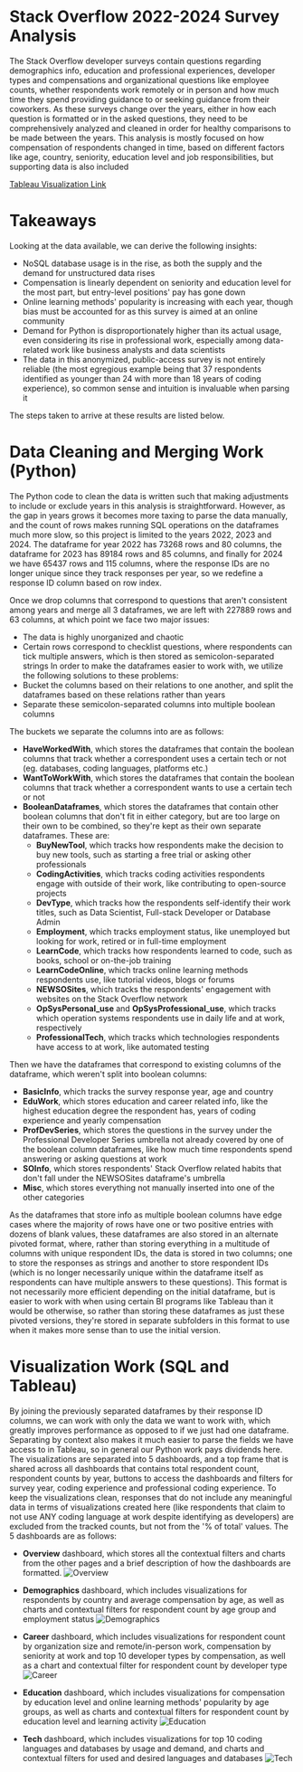 # Stack Overflow 2022-2024 Survey Analysis

The Stack Overflow developer surveys contain questions regarding demographics info, education and professional experiences, developer types and compensations and organizational questions like employee counts, whether respondents work remotely or in person and how much time they spend providing guidance to or seeking guidance from their coworkers. As these surveys change over the years, either in how each question is formatted or in the asked questions, they need to be comprehensively analyzed and cleaned in order for healthy comparisons to be made between the years. 
This analysis is mostly focused on how compensation of respondents changed in time, based on different factors like age, country, seniority, education level and job responsibilities, but supporting data is also included

[Tableau Visualization Link](https://public.tableau.com/views/StackOverflowSurveyAnalysis2022-2024/Overview?:language=en-US&:sid=&:redirect=auth&:display_count=n&:origin=viz_share_link)

# Takeaways

Looking at the data available, we can derive the following insights:

  - NoSQL database usage is in the rise, as both the supply and the demand for unstructured data rises
  - Compensation is linearly dependent on seniority and education level for the most part, but entry-level positions' pay has gone down
  - Online learning methods' popularity is increasing with each year, though bias must be accounted for as this survey is aimed at an online community
  - Demand for Python is disproportionately higher than its actual usage, even considering its rise in professional work, especially among data-related work like business analysts and data scientists
  - The data in this anonymized, public-access survey is not entirely reliable (the most egregious example being that 37 respondents identified as younger than 24 with more than 18 years of coding experience), so common sense and intuition is invaluable when parsing it

The steps taken to arrive at these results are listed below.


# Data Cleaning and Merging Work (Python)

The Python code to clean the data is written such that making adjustments to include or exclude years in this analysis is straightforward. However, as the gap in years grows it becomes more taxing to parse the data manually, and the count of rows makes running SQL operations on the dataframes much more slow, so this project is limited to the years 2022, 2023 and 2024. The dataframe for year 2022 has 73268 rows and 80 columns, the dataframe for 2023 has 89184 rows and 85 columns, and finally for 2024 we have 65437 rows and 115 columns, where the response IDs are no longer unique since they track responses per year, so we redefine a response ID column based on row index.

Once we drop columns that correspond to questions that aren't consistent among years and merge all 3 dataframes, we are left with 227889 rows and 63 columns, at which point we face two major issues:
  - The data is highly unorganized and chaotic
  - Certain rows correspond to checklist questions, where respondents can tick multiple answers, which is then stored as semicolon-separated strings
In order to make the dataframes easier to work with, we utilize the following solutions to these problems:
  - Bucket the columns based on their relations to one another, and split the dataframes based on these relations rather than years
  - Separate these semicolon-separated columns into multiple boolean columns

The buckets we separate the columns into are as follows:
  - **HaveWorkedWith**, which stores the dataframes that contain the boolean columns that track whether a correspondent uses a certain tech or not (eg. databases, coding languages, platforms etc.)
  - **WantToWorkWith**, which stores the dataframes that contain the boolean columns that track whether a correspondent wants to use a certain tech or not
  - **BooleanDataframes**, which stores the dataframes that contain other boolean columns that don't fit in either category, but are too large on their own to be combined, so they're kept as their own separate dataframes. These are:
    - **BuyNewTool**, which tracks how respondents make the decision to buy new tools, such as starting a free trial or asking other professionals
    - **CodingActivities**, which tracks coding activities respondents engage with outside of their work, like contributing to open-source projects
    - **DevType**, which tracks how the respondents self-identify their work titles, such as Data Scientist, Full-stack Developer or Database Admin
    - **Employment**, which tracks employment status, like unemployed but looking for work, retired or in full-time employment
    - **LearnCode**, which tracks how respondents learned to code, such as books, school or on-the-job training
    - **LearnCodeOnline**, which tracks online learning methods respondents use, like tutorial videos, blogs or forums
    - **NEWSOSites**, which tracks the respondents' engagement with websites on the Stack Overflow network
    - **OpSysPersonal_use** and **OpSysProfessional_use**, which tracks which operation systems respondents use in daily life and at work, respectively
    - **ProfessionalTech**, which tracks which technologies respondents have access to at work, like automated testing

Then we have the dataframes that correspond to existing columns of the dataframe, which weren't split into boolean columns:
  - **BasicInfo**, which tracks the survey response year, age and country
  - **EduWork**, which stores education and career related info, like the highest education degree the respondent has, years of coding experience and yearly compensation
  - **ProfDevSeries**, which stores the questions in the survey under the Professional Developer Series umbrella not already covered by one of the boolean column dataframes, like how much time respondents spend answering or asking questions at work
  - **SOInfo**, which stores respondents' Stack Overflow related habits that don't fall under the NEWSOSites dataframe's umbrella
  - **Misc**, which stores everything not manually inserted into one of the other categories

As the dataframes that store info as multiple boolean columns have edge cases where the majority of rows have one or two positive entries with dozens of blank values, these dataframes are also stored in an alternate pivoted format, where, rather than storing everything in a multitude of columns with unique respondent IDs, the data is stored in two columns; one to store the responses as strings and another to store respondent IDs (which is no longer necessarily unique within the dataframe itself as respondents can have multiple answers to these questions). This format is not necessarily more efficient depending on the initial dataframe, but is easier to work with when using certain BI programs like Tableau than it would be otherwise, so rather than storing these dataframes as just these pivoted versions, they're stored in separate subfolders in this format to use when it makes more sense than to use the initial version.

# Visualization Work (SQL and Tableau)

By joining the previously separated dataframes by their response ID columns, we can work with only the data we want to work with, which greatly improves performance as opposed to if we just had one dataframe. Separating by context also makes it much easier to parse the fields we have access to in Tableau, so in general our Python work pays dividends here. The visualizations are separated into 5 dashboards, and a top frame that is shared across all dashboards that contains total respondent count, respondent counts by year, buttons to access the dashboards and filters for survey year, coding experience and professional coding experience. To keep the visualizations clean, responses that do not include any meaningful data in terms of visualizations created here (like respondents that claim to not use ANY coding language at work despite identifying as developers) are excluded from the tracked counts, but not from the '% of total' values. The 5 dashboards are as follows:

  - **Overview** dashboard, which stores all the contextual filters and charts from the other pages and a brief description of how the dashboards are formatted.
![Overview](https://github.com/user-attachments/assets/e493b76d-80f0-4df7-a0be-a6d49bb5ac2f)

  - **Demographics** dashboard, which includes visualizations for respondents by country and average compensation by age, as well as charts and contextual filters for respondent count by age group and employment status
![Demographics](https://github.com/user-attachments/assets/7540ad16-cc68-43d9-9a3b-5493456cf58d)

  - **Career** dashboard, which includes visualizations for respondent count by organization size and remote/in-person work, compensation by seniority at work and top 10 developer types by compensation, as well as a chart and contextual filter for respondent count by developer type
![Career](https://github.com/user-attachments/assets/eac25e7a-6098-4193-8c80-ff6a07fc8d2a)

  - **Education** dashboard, which includes visualizations for compensation by education level and online learning methods' popularity by age groups, as well as charts and contextual filters for respondent count by education level and learning activity
![Education](https://github.com/user-attachments/assets/6af42d6f-a20e-486b-9364-bb5f1c722f12)

  - **Tech** dashboard, which includes visualizations for top 10 coding languages and databases by usage and demand, and charts and contextual filters for used and desired languages and databases
![Tech](https://github.com/user-attachments/assets/e9255d36-e1d2-4bf8-b2aa-1b516574ab1a)


  
